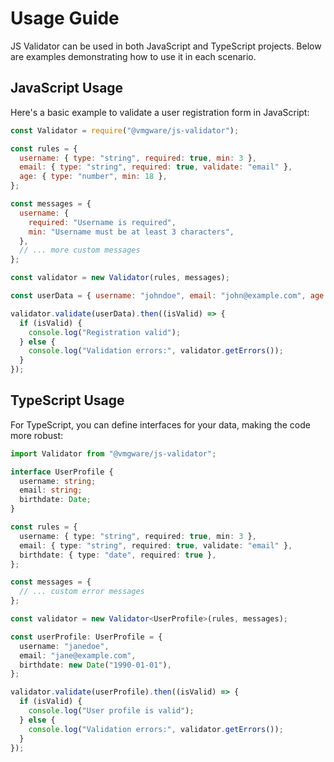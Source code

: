 # Usage Guide

JS Validator can be used in both JavaScript and TypeScript projects. Below are examples demonstrating how to use it in each scenario.

## JavaScript Usage

Here's a basic example to validate a user registration form in JavaScript:

```javascript
const Validator = require("@vmgware/js-validator");

const rules = {
  username: { type: "string", required: true, min: 3 },
  email: { type: "string", required: true, validate: "email" },
  age: { type: "number", min: 18 },
};

const messages = {
  username: {
    required: "Username is required",
    min: "Username must be at least 3 characters",
  },
  // ... more custom messages
};

const validator = new Validator(rules, messages);

const userData = { username: "johndoe", email: "john@example.com", age: 20 };

validator.validate(userData).then((isValid) => {
  if (isValid) {
    console.log("Registration valid");
  } else {
    console.log("Validation errors:", validator.getErrors());
  }
});
```

## TypeScript Usage

For TypeScript, you can define interfaces for your data, making the code more robust:

```typescript
import Validator from "@vmgware/js-validator";

interface UserProfile {
  username: string;
  email: string;
  birthdate: Date;
}

const rules = {
  username: { type: "string", required: true, min: 3 },
  email: { type: "string", required: true, validate: "email" },
  birthdate: { type: "date", required: true },
};

const messages = {
  // ... custom error messages
};

const validator = new Validator<UserProfile>(rules, messages);

const userProfile: UserProfile = {
  username: "janedoe",
  email: "jane@example.com",
  birthdate: new Date("1990-01-01"),
};

validator.validate(userProfile).then((isValid) => {
  if (isValid) {
    console.log("User profile is valid");
  } else {
    console.log("Validation errors:", validator.getErrors());
  }
});
```
